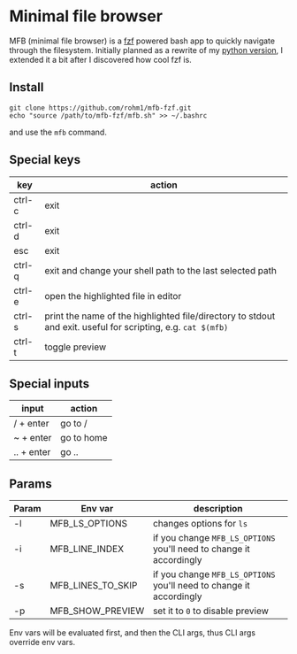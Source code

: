 # Minimal file browser

MFB (minimal file browser) is a [fzf](https://github.com/junegunn/fzf/) powered
bash app to quickly navigate through the filesystem. Initially planned as a
rewrite of my [python version](https://github.com/rohm1/mfb), I extended it a
bit after I discovered how cool fzf is.

## Install

```
git clone https://github.com/rohm1/mfb-fzf.git
echo "source /path/to/mfb-fzf/mfb.sh" >> ~/.bashrc
```
and use the `mfb` command.

## Special keys

| key    | action |
|--------|--------|
| ctrl-c | exit   |
| ctrl-d | exit   |
| esc    | exit   |
| ctrl-q | exit and change your shell path to the last selected path   |
| ctrl-e | open the highlighted file in editor   |
| ctrl-s | print the name of the highlighted file/directory to stdout and exit. useful for scripting, e.g. `cat $(mfb)`  |
| ctrl-t | toggle preview  |

## Special inputs

| input     | action |
|-----------|--------|
| / + enter | go to / |
| ~ + enter | go to home |
| .. + enter | go .. |

## Params

| Param | Env var           | description |
|-------|-------------------|-------------|
| -l    | MFB_LS_OPTIONS    | changes options for `ls` |
| -i    | MFB_LINE_INDEX    | if you change `MFB_LS_OPTIONS` you'll need to change it accordingly |
| -s    | MFB_LINES_TO_SKIP | if you change `MFB_LS_OPTIONS` you'll need to change it accordingly |
| -p    | MFB_SHOW_PREVIEW  | set it to `0` to disable preview |

Env vars will be evaluated first, and then the CLI args, thus CLI args override env vars.
